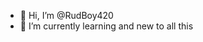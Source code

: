 - 👋 Hi, I’m @RudBoy420
- 🌱 I’m currently learning and new to all this

<!---
RudBoy420/RudBoy420 is a ✨ special ✨ repository because its `README.md` (this file) appears on your GitHub profile.
You can click the Preview link to take a look at your changes.
--->
